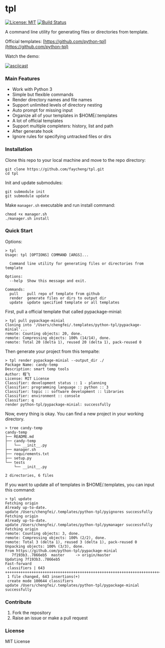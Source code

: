 # tpl

[![License: MIT](https://img.shields.io/badge/License-MIT-yellow.svg)](https://opensource.org/licenses/MIT) [![Build Status](https://travis-ci.org/faycheng/tpl.svg?branch=master)](https://travis-ci.org/faycheng/tpl)

A command line utility for generating files or directories from template.

Official templates: [https://github.com/python-tpl](https://github.com/python-tpl)

Watch the demo:

[![asciicast](https://asciinema.org/a/137513.png)](https://asciinema.org/a/137513)

### Main Features

* Work with Python 3
* Simple but flexible commands
* Render directory names and file names
* Support unlimited levels of directory nesting
* Auto prompt for missing input
* Organize all of your templates in $HOME/.templates
* A lot of official templates
* Support multiple completers: history, list and path
* After generate hook
* Ignore rules for specifying untracked files or dirs


### Installation

Clone this repo to your local machine and move to the repo directory:

```
git clone https://github.com/faycheng/tpl.git
cd tpl
```

Init and update submodules:


```
git submodule init
git submodule update
```


Make `manager.sh` executable and run install command:

```
chmod +x manager.sh
./manager.sh install
```
 

### Quick Start

Options:

```
> tpl
Usage: tpl [OPTIONS] COMMAND [ARGS]...

  Command line utility for generating files or directories from template

Options:
  --help  Show this message and exit.

Commands:
  pull    pull repo of template from github
  render  generate files or dirs to output dir
  update  update specified template or all templates

```

First, pull a official template that called pypackage-minial:

```
> tpl pull pypackage-minial
Cloning into '/Users/chengfei/.templates/python-tpl/pypackage-minial'...
remote: Counting objects: 20, done.
remote: Compressing objects: 100% (14/14), done.
remote: Total 20 (delta 1), reused 20 (delta 1), pack-reused 0

```

Then generate your project from this tempalte:

```
> tpl render pypackage-minial --output_dir ./
Package Name: candy-temp
Description: smart temp tools
Author: 程飞
License: MIT License
Classifier: development status :: 1 - planning
Classifier: programming language :: python :: 3
Classifier: topic :: software development :: libraries
Classifier: environment :: console
Classifier: q
render python-tpl/pypackage-minial: successfully

```

Now, every thing is okay. You can find a new project in your working directory.

```
> tree candy-temp
candy-temp
├── README.md
├── candy-temp
│   └── __init__.py
├── manager.sh
├── requirements.txt
├── setup.py
└── tests
    └── __init__.py

2 directories, 6 files
```

If you want to update all of templates in $HOME/.templates, you can input this command:

```
> tpl update
Fetching origin
Already up-to-date.
update /Users/chengfei/.templates/python-tpl/pyignores successfully
Fetching origin
Already up-to-date.
update /Users/chengfei/.templates/python-tpl/pymanager successfully
Fetching origin
remote: Counting objects: 3, done.
remote: Compressing objects: 100% (2/2), done.
remote: Total 3 (delta 1), reused 3 (delta 1), pack-reused 0
Unpacking objects: 100% (3/3), done.
From https://github.com/python-tpl/pypackage-minial
   7f193b3..7866eb5  master     -> origin/master
Updating 7f193b3..7866eb5
Fast-forward
 classifiers | 643 ++++++++++++++++++++++++++++++++++++++++++++++++++++++++++++++++++++++++++++++++++++++++++++++++++++++++++++++++++++++++++++++++++++++++++++++++++++++++++++++++++++++++++++++++++++++++++++++++++++++++++++++++++++++++++++++++++++++++++++++++++++++++++++
 1 file changed, 643 insertions(+)
 create mode 100644 classifiers
update /Users/chengfei/.templates/python-tpl/pypackage-minial successfully

```


### Contribute

1. Fork the repository
1. Raise an issue or make a pull request

### License

MIT License

